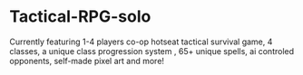 # Tactical-RPG-solo

Currently featuring 1-4 players co-op hotseat tactical survival game, 4 classes, a unique class progression system , 65+ unique spells, ai controled opponents, self-made pixel art and more!
